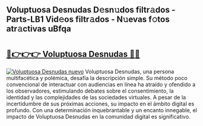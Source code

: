 ## Voluptuosa Desnudas D𝚎sn𝚞dos filtr𝚊dos - Parts-LB1 Vid𝚎os filtr𝚊dos - N𝚞evas f𝚘tos atr𝚊ctivas uBfqa

# <h2><a href="http://mb4w0ia.tromn.icu/?c=Voluptuosa+Desnudas">🔗👉👉👉 Voluptuosa Desnudas 🔗🔗</a></h2>

[![Voluptuosa Desnudas nuevo](https://i.imgur.com/pEAQMta.gif)](http://mb4w0ia.tromn.icu/?c=Voluptuosa+Desnudas)
Voluptuosa Desnudas, una persona multifacética y polémica, desafía la descripción simple. Su método poco convencional de interactuar con audiencias en línea ha atraído y ofendido a los observadores, estimulando debates sobre el consentimiento, la identidad y las complejidades de las sociedades virtuales. A pesar de la incertidumbre de sus próximas acciones, su impacto en el ámbito digital es profundo. Con una determinación inquebrantable y un encanto innegable, el impacto de Voluptuosa Desnudas en la comunidad digital es significativo.
